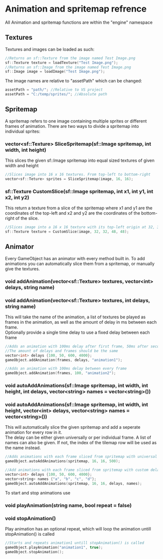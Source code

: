 # Animation and spritemap refrence

All Animation and spritemap functions are within the "engine" namespace

## Textures
Textures and images can be loaded as such:
```cpp
//Returns an sf::Texture from the image named Test Image.png
sf::Texture texture = loadTexture("Test Image.png");
//Returns an sf::Image from the image named Test Image.png
sf::Image image = loadImage("Test Image.png");
```
The image names are relative to "assetPath" which can be changed:
```cpp
assetPath = "path/"; //Relative to VS project
assetPath = "C:/temp/sprites/"; //Absolute path
```

## Spritemap
A spritemap refers to one image containing multiple sprites or different frames of animation.
There are two ways to divide a spritemap into individual sprites:

### <b>vector\<sf::Texture\> SliceSpritemap(sf::Image spritemap, int width, int height)</b>
This slices the given sf::Image spritemap into equal sized textures of given width and height
```cpp
//Slices image into 16 x 16 textures. From top-left to bottom-right
vector<sf::Teture> sprites = SliceSpritemap(image, 16, 16);
```

### <b>sf::Texture CustomSlice(sf::Image spritemap, int x1, int y1, int x2, int y2)</b>
This return a texture from a slice of the spritemap where x1 and y1 are the coordinates of the top-left
and x2 and y2 are the coordinates of the bottom-right of the slice.
```cpp
//Slices image into a 16 x 16 texture with its top-left origin at 32, 32
sf::Texture texture = CustomSlice(image, 32, 32, 48, 48);
```

## Animator
Every GameObject has an animator with every method built in.
To add animations you can automatically slice them from a spritemap, or manually give the textures.

### <b>void addAnimation(vector\<sf::Texture\> textures, vector\<int\> delays, string name)</b>
### <b>void addAnimation(vector\<sf::Texture\> textures, int delays, string name)</b>
This will take the name of the animation, a list of textures be played as frames in the animation,
as well as the amount of delay in ms between each frame.<br>
Optionally provide a single time delay to use a fixed delay between each frame
```cpp
//Adds an animation with 100ms delay after first frame, 50ms after second, and so on
//The amount of delays and frames should be the same
vector<int> delays {100, 50, 600, 4000};
gameObject.addAnimation(frames, delays, "animation1");

//Adds an animation with 100ms delay between every frame
gameObject.addAnimation(frames, 100, "animation2");
```

### <b>void autoAddAnimations(sf::Image spritemap, int width, int height, int delays, vector\<string\> names = vector\<string\>())</b>
### <b>void autoAddAnimations(sf::Image spritemap, int width, int height, vector\<int\> delays, vector\<string\> names = vector\<string\>())</b>
This will automatically slice the given spritemap and add a seperate animation for every row in it.<br>
The delay can be either given universally or per individual frame. A list of names can also be given. If not, the index of the tilemap row will be used as the name instead.
```cpp
//Adds animations with each frame sliced from spritemap with universal delays of 500ms
gameObject.autoAddAnimations(spritemap, 16, 16, 500);

//Add animations with each frame sliced from spritemap with custom delays and names
vector<int> delays {100, 50, 600, 4000};
vector<string> names {"a", "b", "c", "d"};
gameObject.autoAddAnimations(spritemap, 16, 16, delays, names);
```

To start and stop animations use
### <b>void playAnimation(string name, bool repeat = false)</b>
### <b>void stopAnimation()</b>
Play animation has an optional repeat, which will loop the animation untill stopAnimation() is called
```cpp
//Starts and repeats animation1 untill stopAnimation() is called
gameObject.playAnimation("animation1", true);
gameObject.stopAnimation();
```